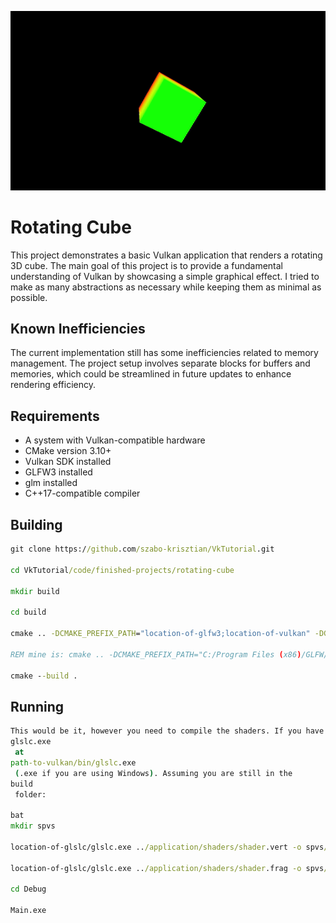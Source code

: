 <p align="center">
    <img src="https://github.com/szabo-krisztian/VkTutorial/blob/master/images/spinning_cube.gif" alt="cube" />
</p>

# Rotating Cube

This project demonstrates a basic Vulkan application that renders a rotating 3D cube. The main goal of this project is to provide a fundamental understanding of Vulkan by showcasing a simple graphical effect. I tried to make as many abstractions as necessary while keeping them as minimal as possible.

## Known Inefficiencies

The current implementation still has some inefficiencies related to memory management. The project setup involves separate blocks for buffers and memories, which could be streamlined in future updates to enhance rendering efficiency.

## Requirements

- A system with Vulkan-compatible hardware
- CMake version 3.10+
- Vulkan SDK installed
- GLFW3 installed
- glm installed
- C++17-compatible compiler

## Building
```bat
git clone https://github.com/szabo-krisztian/VkTutorial.git

cd VkTutorial/code/finished-projects/rotating-cube

mkdir build

cd build

cmake .. -DCMAKE_PREFIX_PATH="location-of-glfw3;location-of-vulkan" -DGLM_PATH="location-of-glm"

REM mine is: cmake .. -DCMAKE_PREFIX_PATH="C:/Program Files (x86)/GLFW/lib/cmake;C:/VulkanAPI/Lib/cmake" -DGLM_PATH="C:/glm"

cmake --build .
```

## Running
```bat
This would be it, however you need to compile the shaders. If you have Vulkan downloaded, you should have a 
glslc.exe
 at 
path-to-vulkan/bin/glslc.exe
 (.exe if you are using Windows). Assuming you are still in the 
build
 folder:

bat
mkdir spvs

location-of-glslc/glslc.exe ../application/shaders/shader.vert -o spvs/vert.spv

location-of-glslc/glslc.exe ../application/shaders/shader.frag -o spvs/frag.spv

cd Debug

Main.exe
```